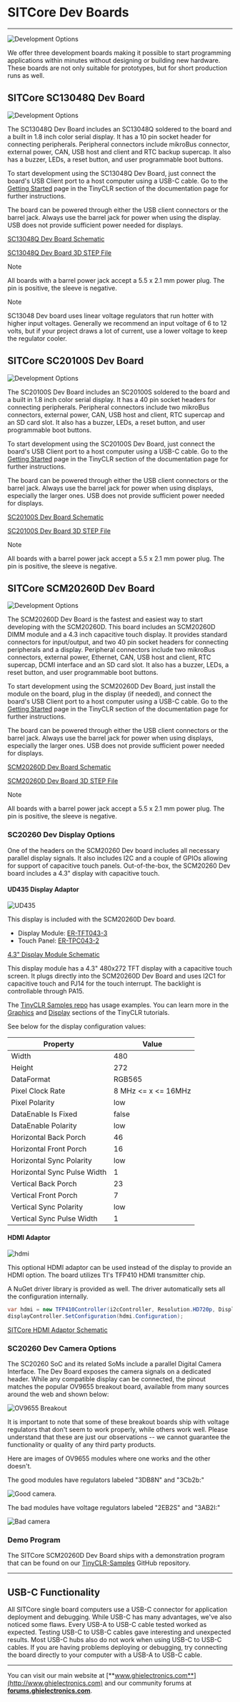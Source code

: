 # SITCore Dev Boards

---

![Development Options](images/sitcore-dev-boards.jpg)

We offer three development boards making it possible to start programming applications within minutes without designing or building new hardware. These boards are not only suitable for prototypes, but for short production runs as well.

## SITCore SC13048Q Dev Board

![Development Options](images/sc13048q.jpg)

The SC13048Q Dev Board includes an SC13048Q soldered to the board and a built in 1.8 inch color serial display. It has a 10 pin socket header for connecting peripherals. Peripheral connectors include mikroBus connector, external power, CAN, USB host and client and RTC backup supercap.  It also has a buzzer, LEDs, a reset button, and user programmable boot buttons.

To start development using the SC13048Q Dev Board, just connect the board's USB Client port to a host computer using a USB-C cable. Go to the [Getting Started](../../software/tinyclr/getting-started.md) page in the TinyCLR section of the documentation page for further instructions.

The board can be powered through either the USB client connectors or the barrel jack. Always use the barrel jack for power when using the display. USB does not provide sufficient power needed for displays.

[SC13048Q Dev Board Schematic](pdfs/sc13048q-dev-rev-b-schematic.pdf)

[SC13048Q Dev Board 3D STEP File](http://files.ghielectronics.com/downloads/3D/SITCore/Dev/SC13048Q%20Dev%20Rev%20C.step)

> [!Note]
> All boards with a barrel power jack accept a 5.5 x 2.1 mm power plug. The pin is positive, the sleeve is negative.

> [!Note]
> SC13048 Dev board uses linear voltage regulators that run hotter with higher input voltages. Generally we recommend an input voltage of 6 to 12 volts, but if your project draws a lot of current, use a lower voltage to keep the regulator cooler.

## SITCore SC20100S Dev Board

![Development Options](images/sc20100.jpg)

The SC20100S Dev Board includes an SC20100S soldered to the board and a built in 1.8 inch color serial display. It has a 40 pin socket headers for connecting peripherals. Peripheral connectors include two mikroBus connectors, external power, CAN, USB host and client, RTC supercap and an SD card slot.  It also has a buzzer, LEDs, a reset button, and user programmable boot buttons.

To start development using the SC20100S Dev Board, just connect the board's USB Client port to a host computer using a USB-C cable. Go to the [Getting Started](../../software/tinyclr/getting-started.md) page in the TinyCLR section of the documentation page for further instructions.

The board can be powered through either the USB client connectors or the barrel jack. Always use the barrel jack for power when using displays, especially the larger ones. USB does not provide sufficient power needed for displays.

[SC20100S Dev Board Schematic](pdfs/sc20100s-dev-rev-c-schematic.pdf)

[SC20100S Dev Board 3D STEP File](http://files.ghielectronics.com/downloads/3D/SITCore/Dev/SC20100S%20Dev%20Rev%20C.step)

> [!Note]
> All boards with a barrel power jack accept a 5.5 x 2.1 mm power plug. The pin is positive, the sleeve is negative.

## SITCore SCM20260D Dev Board

![Development Options](images/SCM20260D.jpg)

The SCM20260D Dev Board is the fastest and easiest way to start developing with the SCM20260D. This board includes an SCM20260D DIMM module and a 4.3 inch capacitive touch display. It provides standard connectors for input/output, and two 40 pin socket headers for connecting peripherals and a display. Peripheral connectors include two mikroBus connectors, external power, Ethernet, CAN, USB host and client, RTC supercap, DCMI interface and an SD card slot.  It also has a buzzer, LEDs, a reset button, and user programmable boot buttons.

To start development using the SCM20260D Dev Board, just install the module on the board, plug in the display (if needed), and connect the board's USB Client port to a host computer using a USB-C cable. Go to the [Getting Started](../../software/tinyclr/getting-started.md) page in the TinyCLR section of the documentation page for further instructions.

The board can be powered through either the USB client connectors or the barrel jack. Always use the barrel jack for power when using displays, especially the larger ones. USB does not provide sufficient power needed for displays.

[SCM20260D Dev Board Schematic](pdfs/scm20260d-dev-rev-c-schematic.pdf)

[SCM20260D Dev Board 3D STEP File](http://files.ghielectronics.com/downloads/3D/SITCore/Dev/SCM20260D%20Dev%20Rev%20C.step)

> [!Note]
> All boards with a barrel power jack accept a 5.5 x 2.1 mm power plug. The pin is positive, the sleeve is negative.

### SC20260 Dev Display Options

One of the headers on the SCM20260 Dev board includes all necessary parallel display signals. It also includes I2C and a couple of GPIOs allowing for support of capacitive touch panels. Out-of-the-box, the SCM20260 Dev board includes a 4.3" display with capacitive touch.

#### UD435 Display Adaptor

![UD435](images/ud435.jpg)

This display is included with the SCM20260D Dev board.

* Display Module: [ER-TFT043-3](https://www.buydisplay.com/)
* Touch Panel: [ER-TPC043-2](https://www.buydisplay.com/)

[4.3" Display Module Schematic](pdfs/ud435-rev-b-schematic.pdf)

This display module has a 4.3" 480x272 TFT display with a capacitive touch screen. It plugs directly into the SCM20260D Dev Board and uses I2C1 for capacitive touch and PJ14 for the touch interrupt. The backlight is controllable through PA15.

The [TinyCLR Samples repo](https://github.com/ghi-electronics/TinyCLR-Samples) has usage examples. You can learn more in the [Graphics](../../software/tinyclr/tutorials/graphics.md) and [Display](../../software/tinyclr/tutorials/displays.md) sections of the TinyCLR tutorials.

See below for the display configuration values:

Property | Value
---------|---------
Width | 480
Height | 272
DataFormat | RGB565
Pixel Clock Rate | 8 MHz <= x <= 16MHz
Pixel Polarity | low
DataEnable Is Fixed | false
DataEnable Polarity | low
Horizontal Back Porch | 46
Horizontal Front Porch | 16
Horizontal Sync Polarity | low
Horizontal Sync Pulse Width | 1
Vertical Back Porch | 23
Vertical Front Porch | 7
Vertical Sync Polarity | low
Vertical Sync Pulse Width | 1

#### HDMI Adaptor

![hdmi](images/sitcore-hdmi.jpg)

This optional HDMI adaptor can be used instead of the display to provide an HDMI option. The board utilizes TI's TFP410 HDMI transmitter chip. 

A NuGet driver library is provided as well. The driver automatically sets all the configuration internally.

```cs
var hdmi = new TFP410Controller(i2cController, Resolution.HD720p, DisplayOrientation.Degrees0, resetPin);
displayController.SetConfiguration(hdmi.Configuration);
```

[SITCore HDMI Adaptor Schematic](pdfs/scd-hdmi-a-schematic.pdf)

### SC20260 Dev Camera Options

The SC20260 SoC and its related SoMs include a parallel Digital Camera Interface. The Dev Board exposes the camera signals on a dedicated header. While any compatible display can be connected, the pinout matches the popular OV9655 breakout board, available from many sources around the web and shown below:

![OV9655 Breakout](images/ov9655-breakout.jpg)

It is important to note that some of these breakout boards ship with voltage regulators that don't seem to work properly, while others work well. Please understand that these are just our observations -- we cannot guarantee the functionality or quality of any third party products.

Here are images of OV9655 modules where one works and the other doesn't.

The good modules have regulators labeled "3DB8N" and "3Cb2b:"

![Good camera](images/good-camera.jpg).

The bad modules have voltage regulators labeled "2EB2S" and "3AB2I:"

![Bad camera](images/bad-camera.jpg)

### Demo Program

The SITCore SCM20260D Dev Board ships with a demonstration program that can be found on our [TinyCLR-Samples](https://github.com/ghi-electronics/TinyCLR-Samples) GitHub repository.

---

## USB-C Functionality

All SITCore single board computers use a USB-C connector for application deployment and debugging. While USB-C has many advantages, we've also noticed some flaws. Every USB-A to USB-C cable tested worked as expected. Testing USB-C to USB-C cables gave interesting and unexpected results. Most USB-C hubs also do not work when using USB-C to USB-C cables. If you are having problems deploying or debugging, try connecting the board directly to your computer with a USB-A to USB-C cable.

---

You can visit our main website at [**www.ghielectronics.com**](http://www.ghielectronics.com) and our community forums at [**forums.ghielectronics.com**](https://forums.ghielectronics.com/).

